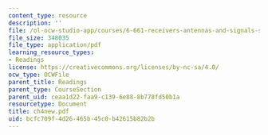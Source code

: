 ```yaml
---
content_type: resource
description: ''
file: /ol-ocw-studio-app/courses/6-661-receivers-antennas-and-signals-spring-2003/bcfc709f4d26465b45c0b42615b82b2b_ch4new.pdf
file_size: 348035
file_type: application/pdf
learning_resource_types:
- Readings
license: https://creativecommons.org/licenses/by-nc-sa/4.0/
ocw_type: OCWFile
parent_title: Readings
parent_type: CourseSection
parent_uid: ceaa1d22-faa9-c139-6e88-8b778fd50b1a
resourcetype: Document
title: ch4new.pdf
uid: bcfc709f-4d26-465b-45c0-b42615b82b2b
---
```

